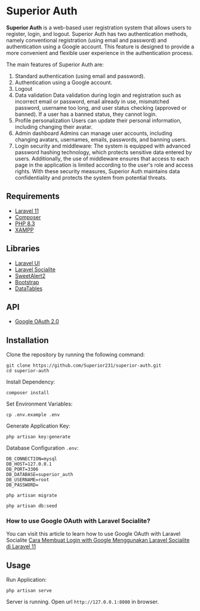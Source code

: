 # Superior Auth

**Superior Auth** is a web-based user registration system that allows users to register, login, and logout. Superior Auth has two authentication methods, namely conventional registration (using email and password) and authentication using a Google account. This feature is designed to provide a more convenient and flexible user experience in the authentication process.

The main features of Superior Auth are:
1. Standard authentication (using email and password).
2. Authentication using a Google account.
3. Logout
4. Data validation
Data validation during login and registration such as incorrect email or password, email already in use, mismatched password, username too long, and user status checking (approved or banned). If a user has a banned status, they cannot login.
5. Profile personalization
Users can update their personal information, including changing their avatar.
6. Admin dashboard
Admins can manage user accounts, including changing avatars, usernames, emails, passwords, and banning users.
7. Login security and middleware:
The system is equipped with advanced password hashing technology, which protects sensitive data entered by users. Additionally, the use of middleware ensures that access to each page in the application is limited according to the user's role and access rights. With these security measures, Superior Auth maintains data confidentiality and protects the system from potential threats.

## Requirements

- [Laravel 11](https://laravel.com/docs/11.x)
- [Composer](https://getcomposer.org/)
- [PHP 8.3](https://www.php.net/)
- [XAMPP](https://www.apachefriends.org/download.html)

## Libraries

- [Laravel UI](https://github.com/laravel/ui)
- [Laravel Socialite](https://laravel.com/docs/11.x/socialite)
- [SweetAlert2](https://sweetalert2.github.io/)
- [Bootstrap](https://getbootstrap.com/)
- [DataTables](https://datatables.net/)

## API

- [Google OAuth 2.0](https://developers.google.com/identity/protocols/oauth2)

## Installation

Clone the repository by running the following command:

```shell
git clone https://github.com/Superior231/superior-auth.git
cd superior-auth
```

Install Dependency:

```shell
composer install
```

Set Environment Variables:

```shell
cp .env.example .env
```

Generate Application Key:

```shell
php artisan key:generate
```

Database Configuration `.env`:

```shell
DB_CONNECTION=mysql
DB_HOST=127.0.0.1
DB_PORT=3306
DB_DATABASE=superior_auth
DB_USERNAME=root
DB_PASSWORD=
```

```shell
php artisan migrate
```

```shell
php artisan db:seed
```

### How to use Google OAuth with Laravel Socialite?

You can visit this article to learn how to use Google OAuth with Laravel Socialite
[Cara Membuat Login with Google Menggunakan Laravel Socialite di Laravel 11](https://blog.hikmal-falah.com/detail/cara-membuat-login-with-google-menggunakan-laravel-socialite-di-laravel-11)

## Usage

Run Application:

```shell
php artisan serve
```

Server is running. Open url `http://127.0.0.1:8000` in browser.